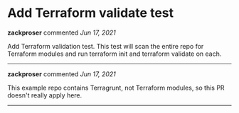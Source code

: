 # Add Terraform validate test

**zackproser** commented *Jun 17, 2021*

Add Terraform validation test. This test will scan the entire repo for Terraform modules and run terraform init and terraform validate on each.
<br />
***


**zackproser** commented *Jun 17, 2021*

This example repo contains Terragrunt, not Terraform modules, so this PR doesn't really apply here.
***

